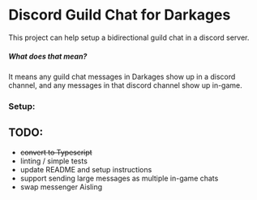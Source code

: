 # Discord Guild Chat for Darkages

This project can help setup a bidirectional guild chat in a discord server.

##### What does that mean?

It means any guild chat messages in Darkages show up in a discord channel, and any messages in that discord channel show up in-game.

### Setup:

## TODO:
- ~~convert to Typescript~~
- linting / simple tests
- update README and setup instructions
- support sending large messages as multiple in-game chats
- swap messenger Aisling
